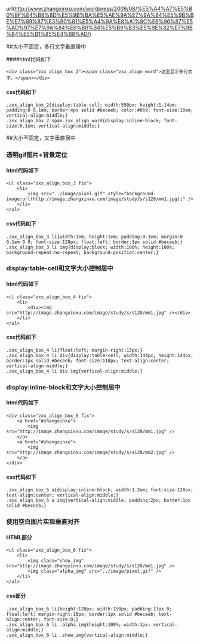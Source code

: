 url(http://www.zhangxinxu.com/wordpress/2009/08/%E5%A4%A7%E5%B0%8F%E4%B8%8D%E5%9B%BA%E5%AE%9A%E7%9A%84%E5%9B%BE%E7%89%87%E3%80%81%E5%A4%9A%E8%A1%8C%E6%96%87%E5%AD%97%E7%9A%84%E6%B0%B4%E5%B9%B3%E5%9E%82%E7%9B%B4%E5%B1%85%E4%B8%AD/)

##大小不固定，多行文字垂直居中

####html代码如下
```
<div class="zxx_align_box_2"><span class="zxx_align_word">这里显示多行文字。</span></div>
```

#### css代码如下
```
.zxx_align_box_2{display:table-cell; width:550px; height:1.14em; padding:0 0.1em; border:4px solid #beceeb; color:#069; font-size:10em; vertical-align:middle;}
.zxx_align_box_2 span.zxx_align_word{display:inline-block; font-size:0.1em; vertical-align:middle;}
```

##大小不固定，文字垂直居中

### 透明gif图片+背景定位

#### html代码如下
```
<ul class="zxx_align_box_3 fix">
    <li>
    	<img src="../image/pixel.gif" style="background-image:url(http://image.zhangxinxu.com/image/study/s/s128/mm1.jpg);" />
    </li>
</ul>
```

#### css代码如下
```
.zxx_align_box_3 li{width:1em; height:1em; padding:0.1em; margin:0 0.1em 0 0; font-size:128px; float:left; border:1px solid #beceeb;}
.zxx_align_box_3 li img{display:block; width:100%; height:100%; background-repeat:no-repeat; background-position:center;}
```

### display:table-cell和文字大小控制居中

#### html代码如下
```
<ul class="zxx_align_box_4 fix">
    <li>
        <div><img src="http://image.zhangxinxu.com/image/study/s/s128/mm1.jpg" /></div>
    </li>
</ul>
```

#### css代码如下
```
.zxx_align_box_4 li{float:left; margin-right:13px;}
.zxx_align_box_4 li div{display:table-cell; width:144px; height:144px; border:1px solid #beceeb; font-size:118px; text-align:center; vertical-align:middle;}
.zxx_align_box_4 li div img{vertical-align:middle;}
```

### display:inline-block和文字大小控制居中

#### html代码如下
```
<div class="zxx_align_box_5 fix">
    <a href="#zhangxinxu">
        <img src="http://image.zhangxinxu.com/image/study/s/s128/mm1.jpg" />
    </a>
    <a href="#zhangxinxu">
        <img src="http://image.zhangxinxu.com/image/study/s/s128/mm2.jpg" />
    </a>
</div>
```

#### css代码如下
```
.zxx_align_box_5 a{display:inline-block; width:1.2em; font-size:128px; text-align:center; vertical-align:middle;}
.zxx_align_box_5 a img{vertical-align:middle; padding:2px; border:1px solid #beceeb;}
```

### 使用空白图片实现垂直对齐

#### HTML部分
```
<ul class="zxx_align_box_6 fix">
    <li>
        <img class="show_img" src="http://image.zhangxinxu.com/image/study/s/s128/mm1.jpg" />
        <img class="alpha_img" src="../image/pixel.gif" />
    </li>
</ul>
```

#### css部分
```
.zxx_align_box_6 li{height:128px; width:150px; padding:13px 0; float:left; margin-right:10px; border:1px solid #beceeb; text-align:center; font-size:0;}
.zxx_align_box_6 li .alpha_img{height:100%; width:1px; vertical-align:middle;}
.zxx_align_box_6 li .show_img{vertical-align:middle;}
```
